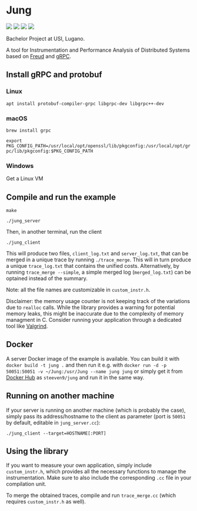 # Jung
![](https://img.shields.io/github/license/steeven9/jung)
![](https://img.shields.io/docker/cloud/automated/steeven9/jung)
![](https://img.shields.io/docker/cloud/build/steeven9/jung)
![](https://img.shields.io/tokei/lines/github/steeven9/jung)

Bachelor Project at USI, Lugano.

A tool for Instrumentation and Performance Analysis of Distributed Systems based on [Freud](https://github.com/usi-systems/freud) and [gRPC](https://grpc.io).


## Install gRPC and protobuf

### Linux
`apt install protobuf-compiler-grpc libgrpc-dev libgrpc++-dev`

### macOS
`brew install grpc`

`export PKG_CONFIG_PATH=/usr/local/opt/openssl/lib/pkgconfig:/usr/local/opt/grpc/lib/pkgconfig:$PKG_CONFIG_PATH`

### Windows
Get a Linux VM


## Compile and run the example

`make`

`./jung_server`

Then, in another terminal, run the client

`./jung_client`

This will produce two files, `client_log.txt` and `server_log.txt`, that can be merged in a unique trace by running `./trace_merge`. 
This will in turn produce a unique `trace_log.txt` that contains the unified costs. 
Alternatively, by running `trace_merge --simple`, a simple merged log (`merged_log.txt`) can be optained instead of the summary.

Note: all the file names are customizable in `custom_instr.h`.

Disclaimer: the memory usage counter is not keeping track of the variations due to `realloc` calls. 
While the library provides a warning for potential memory leaks, this might be inaccurate due to the complexity of memory managment in C.
Consider running your application through a dedicated tool like [Valgrind](https://valgrind.org/).


## Docker

A server Docker image of the example is available. You can build it with `docker build -t jung .` and then run it 
e.g. with `docker run -d -p 50051:50051 -v ~/Jung:/usr/Jung --name jung jung` or simply get it from 
[Docker Hub](https://hub.docker.com/repository/docker/steeven9/jung) as `steeven9/jung` and run it in the same way.


## Running on another machine

If your server is running on another machine (which is probably the case), simply pass its address/hostname 
to the client as parameter (port is `50051` by default, editable in `jung_server.cc`):

`./jung_client --target=HOSTNAME[:PORT]`


## Using the library

If you want to measure your own application, simply include `custom_instr.h`, which provides all the necessary
functions to manage the instrumentation. Make sure to also include the corresponding `.cc` file in your compilation unit.

To merge the obtained traces, compile and run `trace_merge.cc` (which requires `custom_instr.h` as well).
